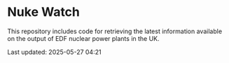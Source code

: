 # Nuke Watch

This repository includes code for retrieving the latest information available on the output of EDF nuclear power plants in the UK.

Last updated: 2025-05-27 04:21